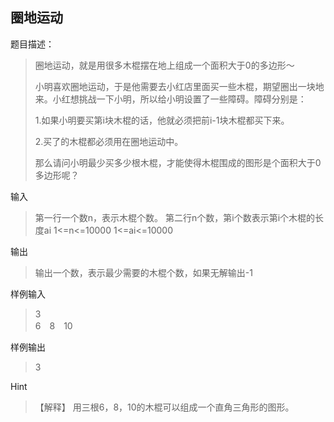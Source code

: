 ## 圈地运动

题目描述：
>圈地运动，就是用很多木棍摆在地上组成一个面积大于0的多边形～
>
>小明喜欢圈地运动，于是他需要去小红店里面买一些木棍，期望圈出一块地来。小红想挑战一下小明，所以给小明设置了一些障碍。障碍分别是：
>
>1.如果小明要买第i块木棍的话，他就必须把前i-1块木棍都买下来。
>
>2.买了的木棍都必须用在圈地运动中。
>
>那么请问小明最少买多少根木棍，才能使得木棍围成的图形是个面积大于0多边形呢？

输入
>第一行一个数n，表示木棍个数。 第二行n个数，第i个数表示第i个木棍的长度ai 1<=n<=10000 1<=ai<=10000

输出
>输出一个数，表示最少需要的木棍个数，如果无解输出-1

样例输入
>3  
>6　8　10

样例输出
>3

Hint
>【解释】
>用三根6，8，10的木棍可以组成一个直角三角形的图形。